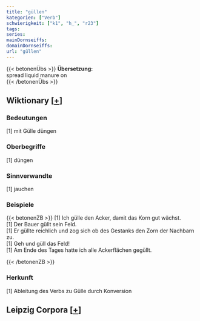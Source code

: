 ```yaml
---
title: "güllen"
kategorien: ["Verb"]
schwierigkeit: ["k1", "h_", "r23"]
tags:
series:
mainDornseiffs:
domainDornseiffs:
url: "güllen"
---
```


{{< betonenÜbs >}}
**Übersetzung:**  
spread liquid manure on  
{{< /betonenÜbs >}}

## Wiktionary [[+](https://de.wiktionary.org/wiki/güllen)]

### Bedeutungen
[1] mit Gülle düngen  

### Oberbegriffe
[1] düngen  

### Sinnverwandte
[1] jauchen  

### Beispiele
{{< betonenZB >}}
[1] Ich gülle den Acker, damit das Korn gut wächst.  
[1] Der Bauer güllt sein Feld.  
[1] Er güllte reichlich und zog sich ob des Gestanks den Zorn der Nachbarn zu.  
[1] Geh und güll das Feld!  
[1] Am Ende des Tages hatte ich alle Ackerflächen gegüllt.  

{{< /betonenZB >}}
### Herkunft
[1] Ableitung des Verbs zu Gülle durch Konversion  


## Leipzig Corpora [[+](https://corpora.uni-leipzig.de/en/res?word=güllen&corpusId=deu_newscrawl-public_2018)]

